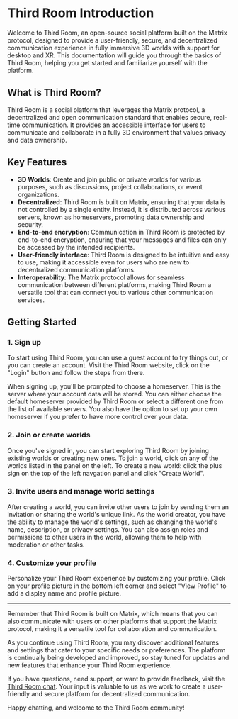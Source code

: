 # Third Room Introduction

Welcome to Third Room, an open-source social platform built on the Matrix protocol, designed to provide a user-friendly, secure, and decentralized communication experience in fully immersive 3D worlds with support for desktop and XR. This documentation will guide you through the basics of Third Room, helping you get started and familiarize yourself with the platform.

## What is Third Room?

Third Room is a social platform that leverages the Matrix protocol, a decentralized and open communication standard that enables secure, real-time communication. It provides an accessible interface for users to communicate and collaborate in a fully 3D environment that values privacy and data ownership.

## Key Features

- **3D Worlds**: Create and join public or private worlds for various purposes, such as discussions, project collaborations, or event organizations.
- **Decentralized**: Third Room is built on Matrix, ensuring that your data is not controlled by a single entity. Instead, it is distributed across various servers, known as homeservers, promoting data ownership and security.
- **End-to-end encryption**: Communication in Third Room is protected by end-to-end encryption, ensuring that your messages and files can only be accessed by the intended recipients.
- **User-friendly interface**: Third Room is designed to be intuitive and easy to use, making it accessible even for users who are new to decentralized communication platforms.
- **Interoperability**: The Matrix protocol allows for seamless communication between different platforms, making Third Room a versatile tool that can connect you to various other communication services.

## Getting Started

### 1. Sign up

To start using Third Room, you can use a guest account to try things out, or you can create an account. Visit the Third Room website, click on the "Login" button and follow the steps from there.

When signing up, you'll be prompted to choose a homeserver. This is the server where your account data will be stored. You can either choose the default homeserver provided by Third Room or select a different one from the list of available servers. You also have the option to set up your own homeserver if you prefer to have more control over your data.

### 2. Join or create worlds

Once you've signed in, you can start exploring Third Room by joining existing worlds or creating new ones. To join a world, click on any of the worlds listed in the panel on the left. To create a new world: click the plus sign on the top of the left navgation panel and click "Create World".

### 3. Invite users and manage world settings

After creating a world, you can invite other users to join by sending them an invitation or sharing the world's unique link. As the world creator, you have the ability to manage the world's settings, such as changing the world's name, description, or privacy settings. You can also assign roles and permissions to other users in the world, allowing them to help with moderation or other tasks.

### 4. Customize your profile

Personalize your Third Room experience by customizing your profile. Click on your profile picture in the bottom left corner and select "View Profile" to add a display name and profile picture.

---

Remember that Third Room is built on Matrix, which means that you can also communicate with users on other platforms that support the Matrix protocol, making it a versatile tool for collaboration and communication.

As you continue using Third Room, you may discover additional features and settings that cater to your specific needs or preferences. The platform is continually being developed and improved, so stay tuned for updates and new features that enhance your Third Room experience.

If you have questions, need support, or want to provide feedback, visit the [Third Room chat](). Your input is valuable to us as we work to create a user-friendly and secure platform for decentralized communication.

Happy chatting, and welcome to the Third Room community!
